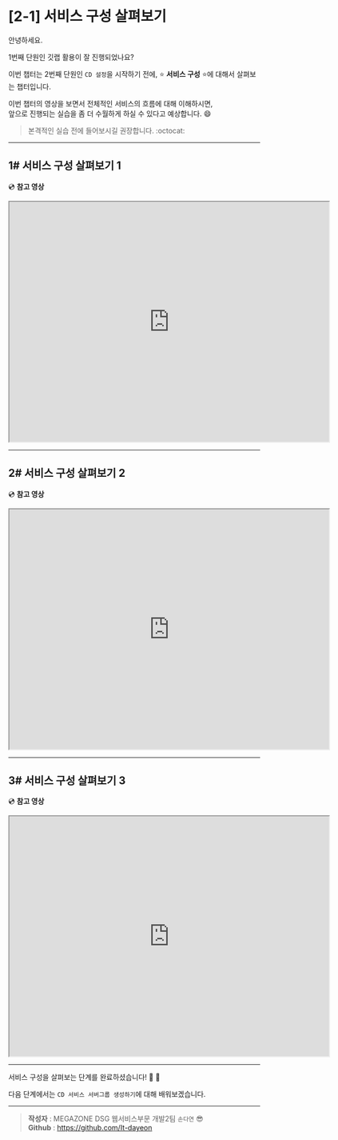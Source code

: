 # [2-1] 서비스 구성 살펴보기

안녕하세요.  

1번째 단원인 깃랩 활용이 잘 진행되었나요?   

이번 챕터는 2번째 단원인 `CD 설정`을 시작하기 전에, :star: **서비스 구성** :star:에 대해서 살펴보는 챕터입니다.

이번 챕터의 영상을 보면서 전체적인 서비스의 흐름에 대해 이해하시면,           
앞으로 진행되는 실습을 좀 더 수월하게 하실 수 있다고 예상합니다. :smile:

> 본격적인 실습 전에 들어보시길 권장합니다. :octocat:

---

## 1# 서비스 구성 살펴보기 1

:cd: **참고 영상** 

<iframe src="https://drive.google.com/file/d/1uq7ggeRJ6MDEf5LqRIdeLhS5Vy4eJqav/preview" width="640" height="480"></iframe>

---

## 2# 서비스 구성 살펴보기 2

:cd: **참고 영상** 

<iframe src="https://drive.google.com/file/d/1ULEBJZBtjlpeSb48AUdz53Pmrd2q8jn_/preview" width="640" height="480"></iframe>

---

## 3# 서비스 구성 살펴보기 3

:cd: **참고 영상** 

<iframe src="https://drive.google.com/file/d/183H2pA7ePpgx6A4AA2MiaVV1_sMVIsag/preview" width="640" height="480"></iframe>

---

서비스 구성을 살펴보는 단계를 완료하셨습니다!  :clap:  :clap:

다음 단계에서는 `CD 서비스 서버그룹 생성하기`에 대해 배워보겠습니다.

---

> **작성자** : MEGAZONE DSG 웹서비스부문 개발2팀 `손다연` :sunglasses:            
> **Github** : https://github.com/It-dayeon
